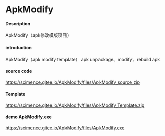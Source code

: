 ﻿# ApkModify

#### Description
ApkModify（apk修改模版项目）


#### introduction
ApkModify（apk modify template）
apk unpackage、modify、rebuild apk

#### source code
https://scimence.gitee.io/ApkModify/files/ApkModify_source.zip


#### Template
https://scimence.gitee.io/ApkModify/files/ApkModify_Template.zip


#### demo ApkModify.exe
https://scimence.gitee.io/ApkModify/files/ApkModify.exe


